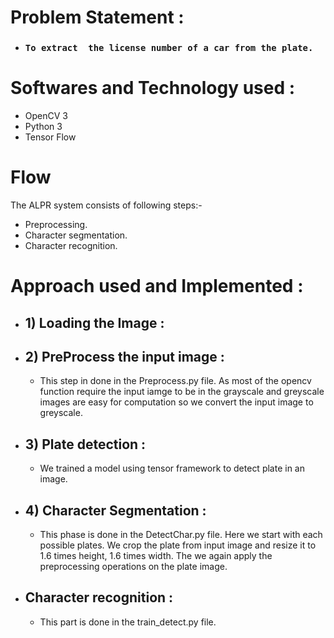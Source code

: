 # **Problem Statement :**
- ### `To extract  the license number of a car from the plate.`

# **Softwares and Technology used :**
- OpenCV 3
- Python 3
- Tensor Flow

# Flow

The ALPR system consists of following steps:-
  - Preprocessing.
  - Character segmentation.
  - Character recognition.

# **Approach used and Implemented :**

- ## 1) Loading the Image :
- ## 2) PreProcess the input image :
  - This step in done in the Preprocess.py file.
	As most of the opencv function require the input iamge to be in the grayscale and greyscale images are easy for computation so we convert the input image to greyscale.
- ## 3) Plate detection :
  - We trained a model using tensor framework to detect plate in an image.
- ## 4) Character Segmentation :
	- This phase is done in the DetectChar.py file.
	Here we start with each possible plates.
	We crop the plate from input image and resize it to 1.6 times height, 1.6 times width. The we again apply the preprocessing operations on the plate image.
- ## Character recognition :
	- This part is done in the train_detect.py file.
